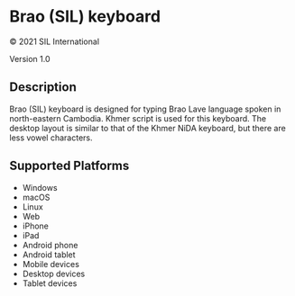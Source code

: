 Brao (SIL) keyboard
==============

© 2021 SIL International

Version 1.0

Description
-----------

Brao (SIL) keyboard is designed for typing Brao Lave language spoken in north-eastern Cambodia. Khmer script is used for this keyboard. The desktop layout is similar to that of the Khmer NiDA keyboard, but there are less vowel characters.

Supported Platforms
-------------------
 * Windows
 * macOS
 * Linux
 * Web
 * iPhone
 * iPad
 * Android phone
 * Android tablet
 * Mobile devices
 * Desktop devices
 * Tablet devices

